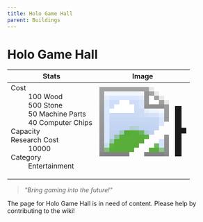 ```yaml
---
title: Holo Game Hall
parent: Buildings
---
```

# Holo Game Hall

[//]: # (Pre-generated content)
<table><thead><tr><th>Stats</th><th>Image</th></tr></thead><tbody><tr><td><dl><dt>Cost</dt><dd>100 Wood<br>500 Stone<br>50 Machine Parts<br>40 Computer Chips</dd><dt>Capacity</dt><dd></dd><dt>Research Cost</dt><dd>10000</dd><dt>Category</dt><dd>Entertainment</dd></dl></td><td><style>.building-image {width: 200px;height: 200px;overflow: hidden;position: relative;}.building-image img {image-rendering: pixelated;object-fit: none;transform: scale(10);transform-origin: left top;position: absolute;left: 0;top: 0;}</style><div class="building-image"><img style="object-position: -569px -627px;" src="https://tfe2-wiki.github.io/assets/sprites.png" alt="Holo Game Hall Back"><img style="object-position: -547px -627px;" src="https://tfe2-wiki.github.io/assets/sprites.png" alt="Holo Game Hall"></div></td></tr></tbody></table><blockquote><i>"Bring gaming into the future!"</i></blockquote>

The page for Holo Game Hall is in need of content. Please help by contributing to the wiki!
